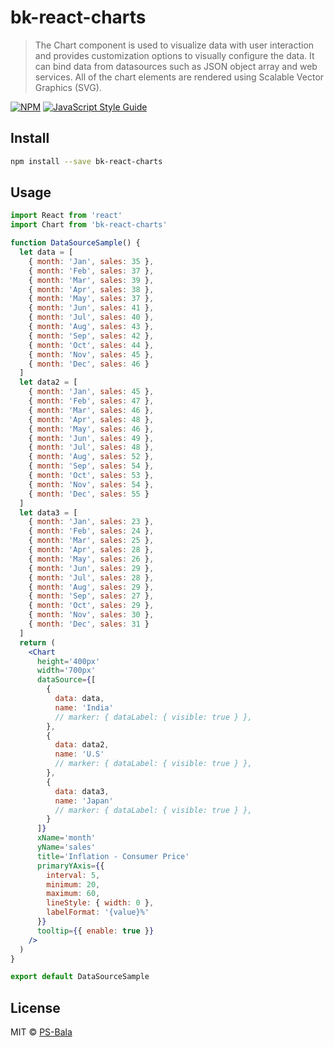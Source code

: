 # bk-react-charts

> The Chart component is used to visualize data with user interaction and provides customization options to visually configure the data. It can bind data from datasources such as JSON object array and web services. All of the chart elements are rendered using Scalable Vector Graphics (SVG).

[![NPM](https://img.shields.io/npm/v/bk-react-charts.svg)](https://www.npmjs.com/package/bk-react-charts) [![JavaScript Style Guide](https://img.shields.io/badge/code_style-standard-brightgreen.svg)](https://standardjs.com)

## Install

```bash
npm install --save bk-react-charts
```

## Usage

```jsx
import React from 'react'
import Chart from 'bk-react-charts'

function DataSourceSample() {
  let data = [
    { month: 'Jan', sales: 35 },
    { month: 'Feb', sales: 37 },
    { month: 'Mar', sales: 39 },
    { month: 'Apr', sales: 38 },
    { month: 'May', sales: 37 },
    { month: 'Jun', sales: 41 },
    { month: 'Jul', sales: 40 },
    { month: 'Aug', sales: 43 },
    { month: 'Sep', sales: 42 },
    { month: 'Oct', sales: 44 },
    { month: 'Nov', sales: 45 },
    { month: 'Dec', sales: 46 }
  ]
  let data2 = [
    { month: 'Jan', sales: 45 },
    { month: 'Feb', sales: 47 },
    { month: 'Mar', sales: 46 },
    { month: 'Apr', sales: 48 },
    { month: 'May', sales: 46 },
    { month: 'Jun', sales: 49 },
    { month: 'Jul', sales: 48 },
    { month: 'Aug', sales: 52 },
    { month: 'Sep', sales: 54 },
    { month: 'Oct', sales: 53 },
    { month: 'Nov', sales: 54 },
    { month: 'Dec', sales: 55 }
  ]
  let data3 = [
    { month: 'Jan', sales: 23 },
    { month: 'Feb', sales: 24 },
    { month: 'Mar', sales: 25 },
    { month: 'Apr', sales: 28 },
    { month: 'May', sales: 26 },
    { month: 'Jun', sales: 29 },
    { month: 'Jul', sales: 28 },
    { month: 'Aug', sales: 29 },
    { month: 'Sep', sales: 27 },
    { month: 'Oct', sales: 29 },
    { month: 'Nov', sales: 30 },
    { month: 'Dec', sales: 31 }
  ]
  return (
    <Chart
      height='400px'
      width='700px'
      dataSource={[
        {
          data: data,
          name: 'India'
          // marker: { dataLabel: { visible: true } },
        },
        {
          data: data2,
          name: 'U.S'
          // marker: { dataLabel: { visible: true } },
        },
        {
          data: data3,
          name: 'Japan'
          // marker: { dataLabel: { visible: true } },
        }
      ]}
      xName='month'
      yName='sales'
      title='Inflation - Consumer Price'
      primaryYAxis={{
        interval: 5,
        minimum: 20,
        maximum: 60,
        lineStyle: { width: 0 },
        labelFormat: '{value}%'
      }}
      tooltip={{ enable: true }}
    />
  )
}

export default DataSourceSample
```

## License

MIT © [PS-Bala](https://github.com/PS-Bala)
